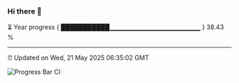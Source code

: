 ### Hi there 👋

⏳ Year progress { ███████████▁▁▁▁▁▁▁▁▁▁▁▁▁▁▁▁▁▁▁ } 38.43 %

---

⏰ Updated on Wed, 21 May 2025 06:35:02 GMT

![Progress Bar CI](https://github.com/ZhaoGui/ZhaoGui/workflows/Progress%20Bar%20CI/badge.svg)
